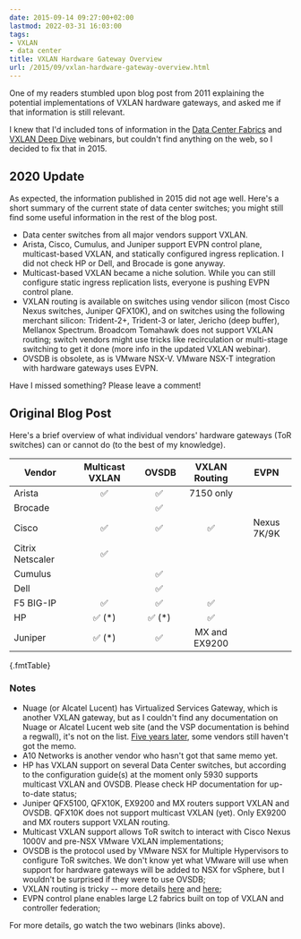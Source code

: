 ```yaml
---
date: 2015-09-14 09:27:00+02:00
lastmod: 2022-03-31 16:03:00
tags:
- VXLAN
- data center
title: VXLAN Hardware Gateway Overview
url: /2015/09/vxlan-hardware-gateway-overview.html
---
```

One of my readers stumbled upon blog post from 2011 explaining the potential implementations of VXLAN hardware gateways, and asked me if that information is still relevant.

I knew that I'd included tons of information in the [Data Center Fabrics](http://www.ipspace.net/Data_Center_Fabrics) and [VXLAN Deep Dive](http://www.ipspace.net/VXLAN_Technical_Deep_Dive) webinars, but couldn't find anything on the web, so I decided to fix that in 2015.
<!--more-->
## 2020 Update

As expected, the information published in 2015 did not age well. Here's a short summary of the current state of data center switches; you might still find some useful information in the rest of the blog post.

* Data center switches from all major vendors support VXLAN.
* Arista, Cisco, Cumulus, and Juniper support EVPN control plane, multicast-based VXLAN, and statically configured ingress replication. I did not check HP or Dell, and Brocade is gone anyway.
* Multicast-based VXLAN became a niche solution. While you can still configure static ingress replication lists, everyone is pushing EVPN control plane.
* VXLAN routing is available on switches using vendor silicon (most Cisco Nexus switches, Juniper QFX10K), and on switches using the following merchant silicon: Trident-2+, Trident-3 or later, Jericho (deep buffer), Mellanox Spectrum. Broadcom Tomahawk does not support VXLAN routing; switch vendors might use tricks like recirculation or multi-stage switching to get it done (more info in the updated VXLAN webinar).
* OVSDB is obsolete, as is VMware NSX-V. VMware NSX-T integration with hardware gateways uses EVPN.

Have I missed something? Please leave a comment!

## Original Blog Post

Here's a brief overview of what individual vendors' hardware gateways (ToR switches) can or cannot do (to the best of my knowledge).

| Vendor | Multicast VXLAN | OVSDB | VXLAN Routing | EVPN |
|--------|:---------------:|:-----:|:-------------:|:----:|
| Arista |          ✅     |   ✅  | 7150 only     |      |
| Brocade|                 |   ✅  |               |      |
| Cisco  |          ✅     |   ✅  |  ✅      | Nexus 7K/9K |
| Citrix Netscaler |✅     |       |               |      |                                                                                                                                                                                                                                                                                                                                                                                                                                                                                                                                                                                                                                                                                                                                                                                                                                                                                                                                                                                                                                                                                                                                                                                                                                                                                                                                                                                                                                                                                                                                                                                                                                                                                                                                                                                                                                                                                                                                                                                                                                                            
| Cumulus |                |   ✅  |               |      |                                                                                                                                                                                                                                                                                                                                                                                                                                                                                                                                                                                                                                                                                                                                                                                                                                                                                                                                                                                                                                                                                                                                                                                                                                                                                                                                                                                                                                                                                                                                                                                                                                                                                                                                                                                                                                                                                                                                                                                                                                                                     
| Dell   |                 |   ✅  |               |      |                                                                                                                                                                                                                                                                                                                                                                                                                                                                                                                                                                                                                                                                                                                                                                                                                                                                                                                                                                                                                                                                                                                                                                                                                                                                                                                                                                                                                                                                                                                                                                                                                                                                                                                                                                                                                                                                                                                                                                                                                                                                     
| F5 BIG-IP |       ✅     |   ✅  |  ✅          |       |
| HP     |      ✅ (\*)    |   ✅ (\*) |  ✅      |       |                                                                                                                                                                                                                                                                                                                                                                                                                                                                                                                                                                                                                                                                                                                                                                                                                                                                                                                                                                                                                                                                                                                                                                                                                                                                                                                                                                                                                                                                                                                                                                                                                                                                                                                                                                                                                                                                                                                                                                                                                                                                   
| Juniper|      ✅ (\*)    |   ✅  | MX and EX9200 |       |                                                                                                                                                                                                                                                                                                                                                                                                                                                                                                                                                                                                                                                                                                                                                                                                                                                                                                                                                                                                                                                                                                                                                                                                                                                                                                                                                                                                                                                                                                                                                                                                                                                                                                                                                                                                                                                                                                                                                                                                                                                                                                                                                                                                                                                                                                                                                                                                                                                                                                                                                                                                                                                                                                                                                                                                                                                                                                                                                                                                                                                                                                                                                                                                                                                                                                                                                                                                                                                                                                                                                                                                                                                                                                                                                                                                                                                                                                                                                                                                                                                                                                                               
{.fmtTable}

### Notes

-   Nuage (or Alcatel Lucent) has Virtualized Services Gateway, which is another VXLAN gateway, but as I couldn't find any documentation on Nuage or Alcatel Lucent web site (and the VSP documentation is behind a regwall), it's not on the list. [Five years later](http://blog.ipspace.net/2010/09/hiding-documentation-will-they-never.html), some vendors still haven't got the memo.
-   A10 Networks is another vendor who hasn\'t got that same memo yet.
-   HP has VXLAN support on several Data Center switches, but according to the configuration guide(s) at the moment only 5930 supports multicast VXLAN and OVSDB. Please check HP documentation for up-to-date status;
-   Juniper QFX5100, QFX10K, EX9200 and MX routers support VXLAN and OVSDB. QFX10K does not support multicast VXLAN (yet). Only EX9200 and MX routers support VXLAN routing.
-   Multicast VXLAN support allows ToR switch to interact with Cisco Nexus 1000V and pre-NSX VMware VXLAN implementations;
-   OVSDB is the protocol used by VMware NSX for Multiple Hypervisors to configure ToR switches. We don't know yet what VMware will use when support for hardware gateways will be added to NSX for vSphere, but I wouldn't be surprised if they were to use OVSDB;
-   VXLAN routing is tricky -- more details [here](http://blog.ipspace.net/2014/07/layer-3-switching-over-vxlan-revisited.html) and [here](http://blog.ipspace.net/2015/03/video-routing-over-vxlan.html);
-   EVPN control plane enables large L2 fabrics built on top of VXLAN and controller federation;

For more details, go watch the two webinars (links above).
